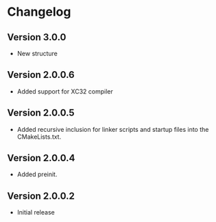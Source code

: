 # Changelog

## Version 3.0.0

- New structure

## Version 2.0.0.6

- Added support for XC32 compiler

## Version 2.0.0.5

- Added recursive inclusion for linker scripts and startup files into the CMakeLists.txt.

## Version 2.0.0.4

- Added preinit.

## Version 2.0.0.2

- Initial release
